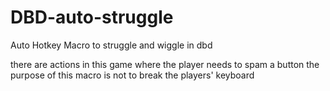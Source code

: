 # DBD-auto-struggle
Auto Hotkey Macro to struggle and wiggle in dbd



there are actions in this game where the player needs to spam a button
the purpose of this macro is not to break the players' keyboard
